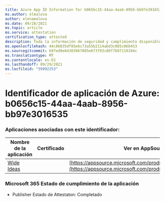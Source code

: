 ```yaml
---
title: Azure App ID Information for b0656c15-44aa-4aab-8956-bb97e3016535
ms.author: elmalova
author: elenamalova
ms.date: 09/28/2021
ms.topic: article
ms.service: attestation
certification_type: attested
description: Toda la información de seguridad y cumplimiento disponible para b0656c15-44aa-4aab-8956-bb97e3016535.
ms.openlocfilehash: 44c86835df85e6c73a55b2114abd3c085c06b453
ms.sourcegitcommit: b97ed9e84303967085e6f3f93c80f7b97110194c
ms.translationtype: MT
ms.contentlocale: es-ES
ms.lasthandoff: 09/29/2021
ms.locfileid: "59992253"
---
```

# <a name="azure-app-id-b0656c15-44aa-4aab-8956-bb97e3016535"></a>Identificador de aplicación de Azure: b0656c15-44aa-4aab-8956-bb97e3016535


### <a name="apps-associated-with-this-id"></a>Aplicaciones asociadas con este identificador:
| **Nombre de la aplicación** | **Certificado** | **Ver en AppSource** |
|--------------|---------------|-----------------------|
| [Wide Ideas](https://docs.microsoft.com/microsoft-365-app-certification/forward/WA200000819) |  | [https://appsource.microsoft.com/product/office/WA200000819](https://appsource.microsoft.com/product/office/WA200000819) |

### <a name="microsoft-365-app-compliance-status"></a>Microsoft 365 Estado de cumplimiento de la aplicación
- Publisher Estado de Attestaton: Completado

